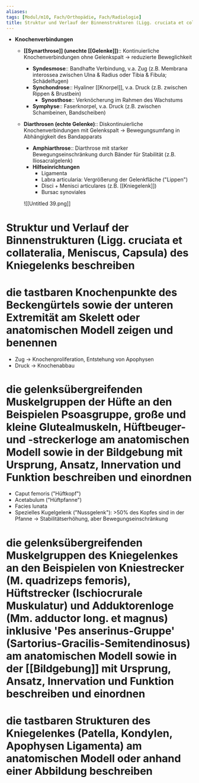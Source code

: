 ```yaml
---
aliases: 
tags: [Modul/m10, Fach/Orthopädie, Fach/Radiologie]
title: Struktur und Verlauf der Binnenstrukturen (Ligg. cruciata et collateralia, Meniscus, Capsula) des Kniegelenks beschreiben
---
```


- **Knochenverbindungen**
    - **[[Synarthrose]] (unechte [[Gelenke]])**:: Kontinuierliche Knochenverbindungen ohne Gelenkspalt → reduzierte Beweglichkeit
        - **Syndesmose**:: Bandhafte Verbindung, v.a. Zug (z.B. Membrana interossea zwischen Ulna & Radius oder Tibia & Fibula; Schädelfugen)
        - **Synchondrose**:: Hyaliner [[Knorpel]], v.a. Druck (z.B. zwischen Rippen & Brustbein)
            - **Synosthose**:: Verknöcherung im Rahmen des Wachstums
        - **Symphyse**:: Faserknorpel, v.a. Druck (z.B. zwischen Schambeinen, Bandscheiben)
    - **Diarthrosen (echte Gelenke)**:: Diskontinuierliche Knochenverbindungen mit Gelenkspalt → Bewegungsumfang in Abhängigkeit des Bandapparats
        - **Amphiarthrose**:: Diarthrose mit starker Bewegungseinschränkung durch Bänder für Stabilität (z.B. Iliosacralgelenk)
        - **Hilfseinrichtungen**
            - Ligamenta
            - Labra articularia: Vergrößerung der Gelenkfläche ("Lippen")
            - Disci + Menisci articulares (z.B. [[Kniegelenk]])
            - Bursac synoviales

        ![[Untitled 39.png]]

# Struktur und Verlauf der Binnenstrukturen (Ligg. cruciata et collateralia, Meniscus, Capsula) des Kniegelenks beschreiben

# die tastbaren Knochenpunkte des Beckengürtels sowie der unteren Extremität am Skelett oder anatomischen Modell zeigen und benennen

- Zug → Knochenproliferation, Entstehung von Apophysen
- Druck → Knochenabbau

# die gelenksübergreifenden Muskelgruppen der Hüfte an den Beispielen Psoasgruppe, große und kleine Glutealmuskeln, Hüftbeuger- und -streckerloge am anatomischen Modell sowie in der Bildgebung mit Ursprung, Ansatz, Innervation und Funktion beschreiben und einordnen

- Caput femoris ("Hüftkopf")
- Acetabulum ("Hüftpfanne")
- Facies lunata
- Spezielles Kugelgelenk ("Nussgelenk"): >50% des Kopfes sind in der Pfanne → Stabilitätserhöhung, aber Bewegungseinschränkung

# die gelenksübergreifenden Muskelgruppen des Kniegelenkes an den Beispielen von Kniestrecker (M. quadrizeps femoris), Hüftstrecker (Ischiocrurale Muskulatur) und Adduktorenloge (Mm. adductor long. et magnus) inklusive 'Pes anserinus-Gruppe' (Sartorius-Gracilis-Semitendinosus) am anatomischen Modell sowie in der [[Bildgebung]] mit Ursprung, Ansatz, Innervation und Funktion beschreiben und einordnen

# die tastbaren Strukturen des Kniegelenkes (Patella, Kondylen, Apophysen Ligamenta) am anatomischen Modell oder anhand einer Abbildung beschreiben

